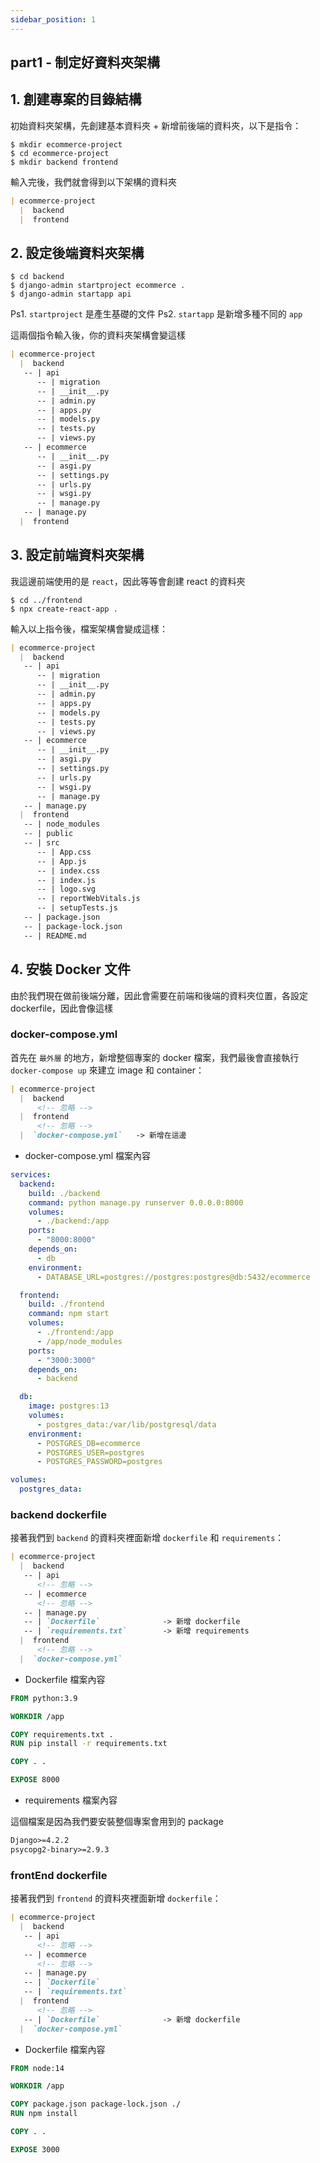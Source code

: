 ```yaml
---
sidebar_position: 1
---
```


## part1 - 制定好資料夾架構

## 1. 創建專案的目錄結構

初始資料夾架構，先創建基本資料夾 + 新增前後端的資料夾，以下是指令：

```shell
$ mkdir ecommerce-project
$ cd ecommerce-project
$ mkdir backend frontend
```

輸入完後，我們就會得到以下架構的資料夾
```md
| ecommerce-project
  |  backend
  |  frontend
```


## 2. 設定後端資料夾架構

```shell
$ cd backend
$ django-admin startproject ecommerce .
$ django-admin startapp api
```

Ps1. `startproject` 是產生基礎的文件
Ps2. `startapp` 是新增多種不同的 `app`

這兩個指令輸入後，你的資料夾架構會變這樣

```md
| ecommerce-project
  |  backend
   -- | api
      -- | migration
      -- | __init__.py
      -- | admin.py
      -- | apps.py
      -- | models.py
      -- | tests.py
      -- | views.py
   -- | ecommerce
      -- | __init__.py
      -- | asgi.py
      -- | settings.py
      -- | urls.py
      -- | wsgi.py
      -- | manage.py
   -- | manage.py      
  |  frontend
```

## 3. 設定前端資料夾架構

我這邊前端使用的是 `react`，因此等等會創建 react 的資料夾
```shell
$ cd ../frontend
$ npx create-react-app .
```
輸入以上指令後，檔案架構會變成這樣：

```md
| ecommerce-project
  |  backend
   -- | api
      -- | migration
      -- | __init__.py
      -- | admin.py
      -- | apps.py
      -- | models.py
      -- | tests.py
      -- | views.py
   -- | ecommerce
      -- | __init__.py
      -- | asgi.py
      -- | settings.py
      -- | urls.py
      -- | wsgi.py
      -- | manage.py
   -- | manage.py      
  |  frontend
   -- | node_modules
   -- | public
   -- | src
      -- | App.css
      -- | App.js
      -- | index.css
      -- | index.js
      -- | logo.svg
      -- | reportWebVitals.js
      -- | setupTests.js
   -- | package.json
   -- | package-lock.json
   -- | README.md
```


## 4. 安裝 Docker 文件

由於我們現在做前後端分離，因此會需要在前端和後端的資料夾位置，各設定 dockerfile，因此會像這樣

### docker-compose.yml

首先在 `最外層` 的地方，新增整個專案的 docker 檔案，我們最後會直接執行 `docker-compose up` 來建立 image 和 container：

```md
| ecommerce-project
  |  backend
      <!-- 忽略 -->
  |  frontend
      <!-- 忽略 -->  
  |  `docker-compose.yml`   -> 新增在這邊
```

* docker-compose.yml 檔案內容

```yaml
services:
  backend:
    build: ./backend
    command: python manage.py runserver 0.0.0.0:8000
    volumes:
      - ./backend:/app
    ports:
      - "8000:8000"
    depends_on:
      - db
    environment:
      - DATABASE_URL=postgres://postgres:postgres@db:5432/ecommerce

  frontend:
    build: ./frontend
    command: npm start
    volumes:
      - ./frontend:/app
      - /app/node_modules
    ports:
      - "3000:3000"
    depends_on:
      - backend

  db:
    image: postgres:13
    volumes:
      - postgres_data:/var/lib/postgresql/data
    environment:
      - POSTGRES_DB=ecommerce
      - POSTGRES_USER=postgres
      - POSTGRES_PASSWORD=postgres

volumes:
  postgres_data:
```


### backend dockerfile

接著我們到 `backend` 的資料夾裡面新增 `dockerfile` 和 `requirements`：

```md
| ecommerce-project
  |  backend
   -- | api
      <!-- 忽略 -->  
   -- | ecommerce
      <!-- 忽略 -->  
   -- | manage.py
   -- | `Dockerfile`              -> 新增 dockerfile
   -- | `requirements.txt`        -> 新增 requirements
  |  frontend
      <!-- 忽略 -->  
  |  `docker-compose.yml`
```
* Dockerfile 檔案內容

```Dockerfile
FROM python:3.9

WORKDIR /app

COPY requirements.txt .
RUN pip install -r requirements.txt

COPY . .

EXPOSE 8000
```

* requirements 檔案內容

這個檔案是因為我們要安裝整個專案會用到的 package

```txt
Django>=4.2.2
psycopg2-binary>=2.9.3
```

### frontEnd dockerfile

接著我們到 `frontend` 的資料夾裡面新增 `dockerfile`：

```md
| ecommerce-project
  |  backend
   -- | api
      <!-- 忽略 -->  
   -- | ecommerce
      <!-- 忽略 -->  
   -- | manage.py
   -- | `Dockerfile`
   -- | `requirements.txt`
  |  frontend
      <!-- 忽略 -->  
   -- | `Dockerfile`              -> 新增 dockerfile      
  |  `docker-compose.yml`
```

* Dockerfile 檔案內容

```Dockerfile
FROM node:14

WORKDIR /app

COPY package.json package-lock.json ./
RUN npm install

COPY . .

EXPOSE 3000
```




